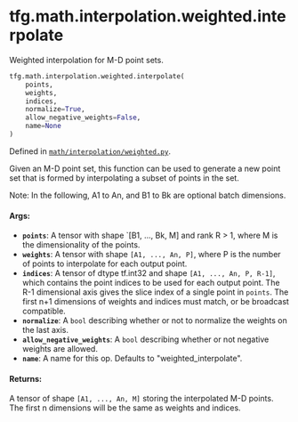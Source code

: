 <div itemscope itemtype="http://developers.google.com/ReferenceObject">
<meta itemprop="name" content="tfg.math.interpolation.weighted.interpolate" />
<meta itemprop="path" content="Stable" />
</div>

# tfg.math.interpolation.weighted.interpolate

Weighted interpolation for M-D point sets.

``` python
tfg.math.interpolation.weighted.interpolate(
    points,
    weights,
    indices,
    normalize=True,
    allow_negative_weights=False,
    name=None
)
```



Defined in [`math/interpolation/weighted.py`](https://cs.corp.google.com/#piper///depot/google3/third_party/py/tensorflow_graphics/math/interpolation/weighted.py).

<!-- Placeholder for "Used in" -->

Given an M-D point set, this function can be used to generate a new point set
that is formed by interpolating a subset of points in the set.

Note:
  In the following, A1 to An, and B1 to Bk are optional batch dimensions.

#### Args:

* <b>`points`</b>: A tensor with shape `[B1, ..., Bk, M] and rank R > 1, where M is the
    dimensionality of the points.
* <b>`weights`</b>: A tensor with shape `[A1, ..., An, P]`, where P is the number of
    points to interpolate for each output point.
* <b>`indices`</b>: A tensor of dtype tf.int32 and shape `[A1, ..., An, P, R-1]`, which
    contains the point indices to be used for each output point. The R-1
    dimensional axis gives the slice index of a single point in `points`. The
    first n+1 dimensions of weights and indices must match, or be broadcast
    compatible.
* <b>`normalize`</b>: A `bool` describing whether or not to normalize the weights on
    the last axis.
* <b>`allow_negative_weights`</b>: A `bool` describing whether or not negative weights
    are allowed.
* <b>`name`</b>: A name for this op. Defaults to "weighted_interpolate".


#### Returns:

A tensor of shape `[A1, ..., An, M]` storing the interpolated M-D
points. The first n dimensions will be the same as weights and indices.